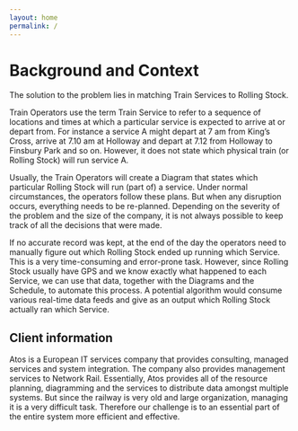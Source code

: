 ```yaml
---
layout: home
permalink: /
---
```


# Background and Context

The solution to the problem lies in matching Train Services to Rolling Stock.

Train Operators use the term Train Service to refer to a sequence of locations and times at which a particular service is expected to arrive at or depart from. For instance a service A might depart at 7 am from King’s Cross, arrive at 7.10 am at Holloway and depart at 7.12 from Holloway to Finsbury Park and so on. However, it does not state which physical train (or Rolling Stock) will run service A.

Usually, the Train Operators will create a Diagram that states which particular Rolling Stock will run (part of) a service. Under normal circumstances, the operators follow these plans. But when any disruption occurs, everything needs to be re-planned. Depending on the severity of the problem and the size of the company, it is not always possible to keep track of all the decisions that were made.

If no accurate record was kept, at the end of the day the operators need to manually figure out which Rolling Stock ended up running which Service. This is a very time-consuming and error-prone task. However, since Rolling Stock usually have GPS and we know exactly what happened to each Service, we can use that data, together with the Diagrams and the Schedule, to automate this process. A potential algorithm would consume various real-time data feeds and give as an output which Rolling Stock actually ran which Service.

## Client information

Atos is a European IT services company that provides consulting, managed services and system integration. The company also provides management services to Network Rail. Essentially, Atos provides all of the resource planning, diagramming and the services to distribute data amongst multiple systems. But since the railway is very old and large organization, managing it is a very difficult task. Therefore our challenge is to an essential part of the entire system more efficient and effective.

